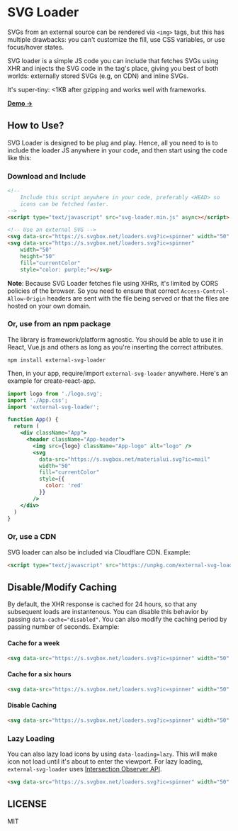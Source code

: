 # SVG Loader
SVGs from an external source can be rendered via `<img>` tags, but this has multiple drawbacks: you can't customize the fill, use CSS variables, or use focus/hover states.

SVG loader is a simple JS code you can include that fetches SVGs using XHR and injects the SVG code in the tag's place, giving you best of both worlds: externally stored SVGs (e.g, on CDN) and inline SVGs.

It's super-tiny: <1KB after gzipping and works well with frameworks.

[**Demo →**](https://jsfiddle.net/w9gz8kcv/)

## How to Use?
SVG Loader is designed to be plug and play. Hence, all you need to is to include the loader JS anywhere in your code, and then start using the code like this:

### Download and Include

```html
<!-- 
    Include this script anywhere in your code, preferably <HEAD> so
    icons can be fetched faster.
-->
<script type="text/javascript" src="svg-loader.min.js" async></script>

<!-- Use an external SVG -->
<svg data-src="https://s.svgbox.net/loaders.svg?ic=spinner" width="50" height="50" fill="red"></svg>
<svg data-src="https://s.svgbox.net/loaders.svg?ic=spinner"
    width="50"
    height="50" 
    fill="currentColor"
    style="color: purple;"></svg>
```

**Note**: Because SVG Loader fetches file using XHRs, it's limited by CORS policies of the browser. 
So you need to ensure that correct `Access-Control-Allow-Origin` headers are sent with the file being served or that the files are hosted on your own domain. 


### Or, use from an npm package
The library is framework/platform agnostic. You should be able to use it in React, Vue.js and others
as long as you're inserting the correct attributes.


```
npm install external-svg-loader
```

Then, in your app, require/import `external-svg-loader` anywhere. Here's an example for create-react-app.

```jsx
import logo from './logo.svg';
import './App.css';
import 'external-svg-loader';

function App() {
  return (
    <div className="App">
      <header className="App-header">
        <img src={logo} className="App-logo" alt="logo" />
        <svg
          data-src="https://s.svgbox.net/materialui.svg?ic=mail"
          width="50"
          fill="currentColor"
          style={{
            color: 'red'
          }}
        />
    </div>
  )
}
```

### Or, use a CDN
SVG loader can also be included via Cloudflare CDN. Example:

```html
<script type="text/javascript" src="https://unpkg.com/external-svg-loader@0.0.7/svg-loader.min.js" async></script>
```

## Disable/Modify Caching
By default, the XHR response is cached for 24 hours, so that any subsequent loads are instantenous. You can disable this behavior by passing `data-cache="disabled"`. You can also modify
the caching period by passing number of seconds. Example:

#### Cache for a week
```html
<svg data-src="https://s.svgbox.net/loaders.svg?ic=spinner" width="50" height="50" data-cache="604800"></svg>
```

#### Cache for a six hours
```html
<svg data-src="https://s.svgbox.net/loaders.svg?ic=spinner" width="50" height="50" data-cache="21600"></svg>
```

#### Disable Caching
```html
<svg data-src="https://s.svgbox.net/loaders.svg?ic=spinner" width="50" height="50" data-cache="disabled"></svg>
```

### Lazy Loading
You can also lazy load icons by using `data-loading=lazy`. This will make icon not load until it's about to enter the viewport. For lazy loading, `external-svg-loader` uses [Intersection Observer API](https://developer.mozilla.org/en-US/docs/Web/API/Intersection_Observer_API).

```html
<svg data-src="https://s.svgbox.net/loaders.svg?ic=spinner" width="50" height="50" data-loading="lazy"></svg>
```

## LICENSE
MIT
